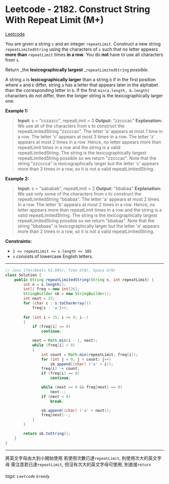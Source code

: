 # Leetcode - 2182. Construct String With Repeat Limit (M+)

[Leetcode](https://leetcode.com/problems/construct-string-with-repeat-limit/)

You are given a string `s` and an integer `repeatLimit`. Construct a new string `repeatLimitedString` using the characters of `s` such that no letter appears **more than** `repeatLimit` times **in a row**. You do **not** have to use all characters from `s`.

Return _the **lexicographically largest** _`repeatLimitedString` _possible_.

A string `a` is **lexicographically larger** than a string `b` if in the first position where `a` and `b` differ, string `a` has a letter that appears later in the alphabet than the corresponding letter in `b`. If the first `min(a.length, b.length)` characters do not differ, then the longer string is the lexicographically larger one.

**Example 1:**

> **Input:** s = "cczazcc", repeatLimit = 3
> **Output:** "zzcccac"
> **Explanation:** We use all of the characters from s to construct the repeatLimitedString "zzcccac".
> The letter 'a' appears at most 1 time in a row.
> The letter 'c' appears at most 3 times in a row.
> The letter 'z' appears at most 2 times in a row.
> Hence, no letter appears more than repeatLimit times in a row and the string is a valid repeatLimitedString.
> The string is the lexicographically largest repeatLimitedString possible so we return "zzcccac".
> Note that the string "zzcccca" is lexicographically larger but the letter 'c' appears more than 3 times in a row, so it is not a valid repeatLimitedString.

**Example 2:**

> **Input:** s = "aababab", repeatLimit = 2
> **Output:** "bbabaa"
> **Explanation:** We use only some of the characters from s to construct the repeatLimitedString "bbabaa". 
> The letter 'a' appears at most 2 times in a row.
> The letter 'b' appears at most 2 times in a row.
> Hence, no letter appears more than repeatLimit times in a row and the string is a valid repeatLimitedString.
> The string is the lexicographically largest repeatLimitedString possible so we return "bbabaa".
> Note that the string "bbabaaa" is lexicographically larger but the letter 'a' appears more than 2 times in a row, so it is not a valid repeatLimitedString.

**Constraints:**

-   `1 <= repeatLimit <= s.length <= 105`
-   `s` consists of lowercase English letters.

---
```java
// Java 17ms(Beats 92.80%), Time O(N), Space O(N)
class Solution {
    public String repeatLimitedString(String s, int repeatLimit) {
        int n = s.length();
        int[] freq = new int[26];
        StringBuilder sb = new StringBuilder();
        int next = 25;
        for (char c : s.toCharArray())
            freq[c - 'a']++;
        
        for (int i = 25; i >= 0; i--)
        {
            if (freq[i] == 0)
                continue;

            next = Math.min(i - 1, next);
            while (freq[i] > 0)
            {
                int count = Math.min(repeatLimit, freq[i]);
                for (int j = 0; j < count; j++)
                    sb.append((char) ('a' + i));
                freq[i] -= count;
                if (freq[i] == 0)
                    continue;

                while (next >= 0 && freq[next] == 0)
                    next--;
                if (next < 0)
                    break;

                sb.append((char) ('a' + next));
                freq[next]--;
            }
        }

        return sb.toString();
    }
}
```
---

將英文字母由大到小開始使用
若使用次數已達`repeatLimit`, 則使用次大的英文字母
需注意若已達`repeatLimit`, 但沒有次大的英文字母可使用, 則直接`return`


###### tags: `Leetcode` `Greedy`